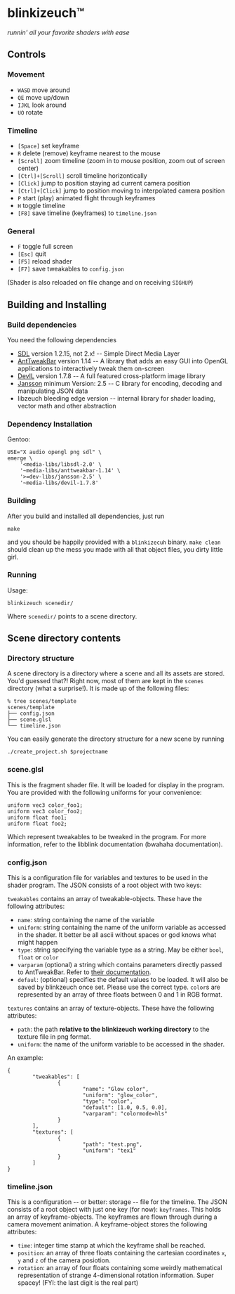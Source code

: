 # blinkizeuch™
*runnin' all your favorite shaders with ease*

## Controls

### Movement

* `WASD` move around
* `QE` move up/down
* `IJKL` look around
* `UO` rotate

### Timeline

* `[Space]` set keyframe
* `R` delete (remove) keyframe nearest to the mouse
* `[Scroll]` zoom timeline (zoom in to mouse position, zoom out of screen center)
* `[Ctrl]+[Scroll]` scroll timeline horizontically
* `[Click]` jump to position staying ad current camera position
* `[Ctrl]+[Click]` jump to position moving to interpolated camera position
* `P` start (play) animated flight through keyframes
* `H` toggle timeline
* `[F8]` save timeline (keyframes) to `timeline.json`

### General
* `F` toggle full screen
* `[Esc]` quit
* `[F5]` reload shader
* `[F7]` save tweakables to `config.json`

(Shader is also reloaded on file change and on receiving `SIGHUP`)

## Building and Installing

### Build dependencies

You need the following dependencies

* [SDL](http://www.libsdl.org/) version 1.2.15, not 2.x! -- Simple Direct Media Layer
* [AntTweakBar](http://anttweakbar.sourceforge.net/doc/tools:anttweakbar?sb=tools) version 1.14 -- A library that adds an easy GUI into OpenGL applications to interactively tweak them on-screen
* [DevIL](http://openil.sourceforge.net/) version 1.7.8 -- A full featured cross-platform image library
* [Jansson](http://www.digip.org/jansson/) minimum Version: 2.5 -- C library for encoding, decoding and manipulating JSON data
* libzeuch bleeding edge version -- internal library for shader loading, vector math and other abstraction

### Dependency Installation

Gentoo:

    USE="X audio opengl png sdl" \
    emerge \
        '<media-libs/libsdl-2.0' \
        '~media-libs/anttweakbar-1.14' \
        '>=dev-libs/jansson-2.5' \
        '~media-libs/devil-1.7.8'

### Building

After you build and installed all dependencies, just run

    make

and you should be happily provided with a `blinkizecuh` binary. `make clean` should clean up the mess you made with all that object files, you dirty little girl.

### Running

Usage:

    blinkizeuch scenedir/

Where `scenedir/` points to a scene directory.

## Scene directory contents

### Directory structure

A scene directory is a directory where a scene and all its assets are stored. You'd guessed that?! Right now, most of them are kept in the `scenes` directory (what a surprise!). It is made up of the following files:

    % tree scenes/template
    scenes/template
    ├── config.json
    ├── scene.glsl
    └── timeline.json

You can easily generate the directory structure for a new scene by running

    ./create_project.sh $projectname

### scene.glsl

This is the fragment shader file. It will be loaded for display in the program. You are provided with the following uniforms for your convenience:

    uniform vec3 color_foo1;
    uniform vec3 color_foo2;
    uniform float foo1;
    uniform float foo2;

Which represent tweakables to be tweaked in the program. For more information, refer to the libblink documentation (bwahaha documentation).

### config.json

This is a configuration file for variables and textures to be used in the shader program. The JSON consists of a root object with two keys:

`tweakables` contains an array of tweakable-objects. These have the following attributes:

* `name`: string containing the name of the variable
* `uniform`: string containing the name of the uniform variable as accessed in the shader. It better be all ascii without spaces or god knows what might happen
* `type`: string specifying the variable type as a string. May be either `bool`, `float` or `color`
* `varparam` (optional) a string which contains parameters directly passed to AntTweakBar. Refer to [their documentation](http://anttweakbar.sourceforge.net/doc/tools:anttweakbar:varparamsyntax).
* `defaul`: (optional) specifies the default values to be loaded. It will also be saved by blinkzeuch once set. Please use the correct type. `color`s are represented by an array of three floats between 0 and 1 in RGB format.

`textures` contains an array of texture-objects. These have the following attributes:

* `path`: the path **relative to the blinkizeuch working directory** to the texture file in png format.
* `uniform`: the name of the uniform variable to be accessed in the shader.

An example:

    {
            "tweakables": [
                    {
                            "name": "Glow color",
                            "uniform": "glow_color",
                            "type": "color",
                            "default": [1.0, 0.5, 0.0],
                            "varparam": "colormode=hls"
                    }
            ],
            "textures": [
                    {
                            "path": "test.png",
                            "uniform": "tex1"
                    }
            ]
    }

### timeline.json

This is a configuration -- or better: storage -- file for the timeline. The JSON consists of a root object with just one key (for now): `keyframes`. This holds an array of keyframe-objects. The keyframes are flown through during a camera movement animation. A keyframe-object stores the following attributes:

* `time`: integer time stamp at which the keyframe shall be reached.
* `position`: an array of three floats containing the cartesian coordinates `x`, `y` and `z` of the camera posiotion.
* `rotation`: an array of four floats containing some weirdly mathematical representation of strange 4-dimensional rotation information. Super spacey! (FYI: the last digit is the real part)
